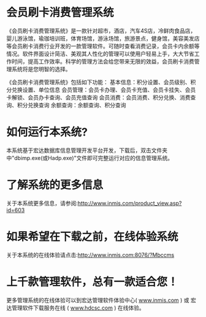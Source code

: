 # 会员刷卡消费管理系统

《会员刷卡消费管理系统》是一款针对超市，酒店，汽车4S店，冷鲜肉食品店，婴儿游泳馆，瑜珈培训班，体育场馆，游泳场馆，旅游景点，健身馆，美容美发店等会员刷卡消费行业开发的一款管理软件。可随时查看消费记录，会员卡内余额等情况。软件界面设计简洁、美观其人性化的管理可以使用户轻易上手，大大节省工作时间，提高工作效率。科学的管理方法会给您带来无限的效益，会员刷卡消费管理系统将是您明智的选择。 

《会员刷卡消费管理系统》包括如下功能： 基本信息：积分设置、会员级别、积分兑换设置、单位信息 会员管理：会员卡办理、会员卡充值、会员卡挂失、会员卡解锁、会员办卡查询、会员充值查询 会员消费：会员消费、积分兑换、消费查询、积分兑换查询 余额查询：余额查询、积分查询 

# 如何运行本系统?

本系统基于宏达数据库信息管理开发平台开发，下载后，双击文件夹中"dbimp.exe(或Hadp.exe)"文件即可完整运行对应的信息管理系统。

# 了解系统的更多信息

关于本系统更多信息，请参阅:http://www.inmis.com/product_view.asp?id=603

# 如果希望在下载之前，在线体验系统

关于本系统的在线体验请点击:http://www.inmis.com:8076/?Mbccms

# 上千款管理软件，总有一款适合您！

更多管理系统的在线体验可以到宏达管理软件体验中心( www.inmis.com ) 或 宏达管理软件下载服务在线 ( www.hdcsc.com ) 在线体验。

